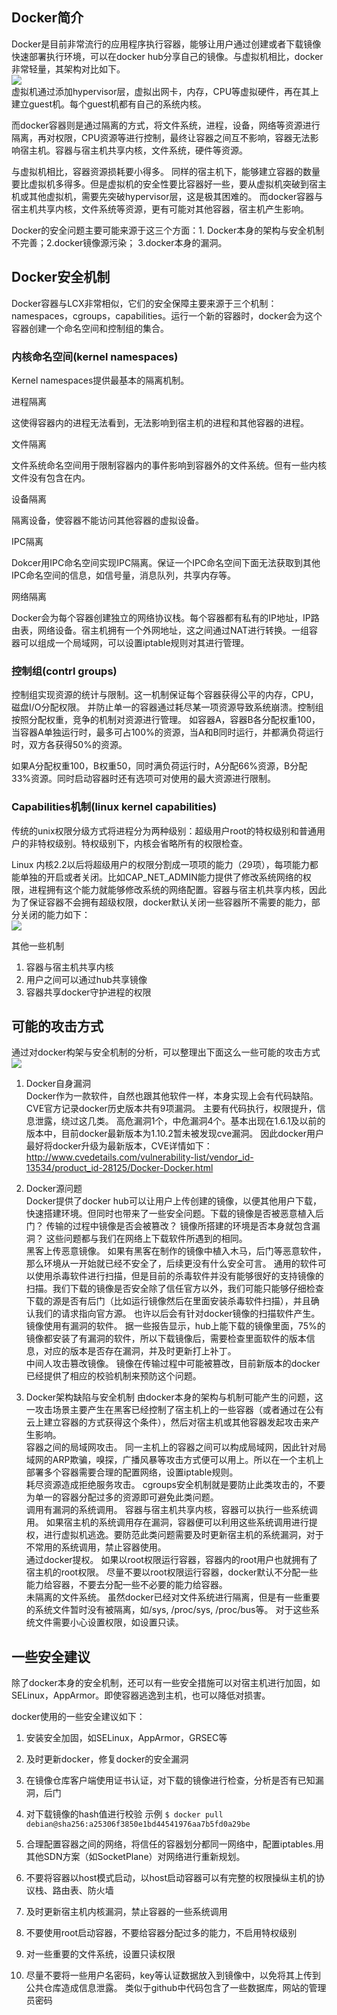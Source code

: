 ## Docker简介

Docker是目前非常流行的应用程序执行容器，能够让用户通过创建或者下载镜像快速部署执行环境，可以在docker hub分享自己的镜像。与虚拟机相比，docker非常轻量，其架构对比如下。  
![](../pictures/dockersec4.png)  
虚拟机通过添加hypervisor层，虚拟出网卡，内存，CPU等虚拟硬件，再在其上建立guest机。每个guest机都有自己的系统内核。  

而docker容器则是通过隔离的方式，将文件系统，进程，设备，网络等资源进行隔离，再对权限，CPU资源等进行控制，最终让容器之间互不影响，容器无法影响宿主机。容器与宿主机共享内核，文件系统，硬件等资源。  

与虚拟机相比，容器资源损耗要小得多。 同样的宿主机下，能够建立容器的数量要比虚拟机多得多。但是虚拟机的安全性要比容器好一些，要从虚拟机突破到宿主机或其他虚拟机，需要先突破hypervisor层，这是极其困难的。 而docker容器与宿主机共享内核，文件系统等资源，更有可能对其他容器，宿主机产生影响。  

Docker的安全问题主要可能来源于这三个方面：1. Docker本身的架构与安全机制不完善；2.docker镜像源污染； 3.docker本身的漏洞。  

## Docker安全机制

Docker容器与LCX非常相似，它们的安全保障主要来源于三个机制：namespaces，cgroups，capabilities。运行一个新的容器时，docker会为这个容器创建一个命名空间和控制组的集合。  

### 内核命名空间(kernel namespaces)  

Kernel namespaces提供最基本的隔离机制。  

进程隔离  

这使得容器内的进程无法看到，无法影响到宿主机的进程和其他容器的进程。  

文件隔离  

文件系统命名空间用于限制容器内的事件影响到容器外的文件系统。但有一些内核文件没有包含在内。  

设备隔离  

隔离设备，使容器不能访问其他容器的虚拟设备。  

IPC隔离  

Dokcer用IPC命名空间实现IPC隔离。保证一个IPC命名空间下面无法获取到其他IPC命名空间的信息，如信号量，消息队列，共享内存等。  

网络隔离  

Docker会为每个容器创建独立的网络协议栈。每个容器都有私有的IP地址，IP路由表，网络设备。宿主机拥有一个外网地址，这之间通过NAT进行转换。一组容器可以组成一个局域网，可以设置iptable规则对其进行管理。  
  
### 控制组(contrl groups)  

控制组实现资源的统计与限制。这一机制保证每个容器获得公平的内存，CPU，磁盘I/O分配权限。 并防止单一的容器通过耗尽某一项资源导致系统崩溃。控制组按照分配权重，竞争的机制对资源进行管理。 如容器A，容器B各分配权重100， 当容器A单独运行时，最多可占100%的资源，当A和B同时运行，并都满负荷运行时，双方各获得50%的资源。  

如果A分配权重100，B权重50，同时满负荷运行时，A分配66%资源，B分配33%资源。同时启动容器时还有选项可对使用的最大资源进行限制。    

### Capabilities机制(linux kernel capabilities)

传统的unix权限分级方式将进程分为两种级别：超级用户root的特权级别和普通用户的非特权级别。特权级别下，内核会省略所有的权限检查。  

Linux 内核2.2以后将超级用户的权限分割成一项项的能力（29项），每项能力都能单独的开启或者关闭。比如CAP_NET_ADMIN能力提供了修改系统网络的权限，进程拥有这个能力就能够修改系统的网络配置。容器与宿主机共享内核，因此为了保证容器不会拥有超级权限，docker默认关闭一些容器所不需要的能力，部分关闭的能力如下：  
![](../pictures/dockersec10.png)  

其他一些机制  

1. 容器与宿主机共享内核
2. 用户之间可以通过hub共享镜像
3. 容器共享docker守护进程的权限

## 可能的攻击方式

通过对docker构架与安全机制的分析，可以整理出下面这么一些可能的攻击方式  
![](../pictures/dockersec5.png)   

1. Docker自身漏洞  
Docker作为一款软件，自然也跟其他软件一样，本身实现上会有代码缺陷。CVE官方记录docker历史版本共有9项漏洞。 主要有代码执行，权限提升，信息泄露，绕过这几类。 高危漏洞1个，中危漏洞4个。基本出现在1.6.1及以前的版本中，目前docker最新版本为1.10.2暂未被发现cve漏洞。 因此docker用户最好将docker升级为最新版本，CVE详情如下：  
http://www.cvedetails.com/vulnerability-list/vendor_id-13534/product_id-28125/Docker-Docker.html  

2. Docker源问题  
Docker提供了docker hub可以让用户上传创建的镜像，以便其他用户下载，快速搭建环境。但同时也带来了一些安全问题。下载的镜像是否被恶意植入后门？ 传输的过程中镜像是否会被篡改？ 镜像所搭建的环境是否本身就包含漏洞？ 这些问题都与我们在网络上下载软件所遇到的相同。  
黑客上传恶意镜像。 如果有黑客在制作的镜像中植入木马，后门等恶意软件，那么环境从一开始就已经不安全了，后续更没有什么安全可言。 通用的软件可以使用杀毒软件进行扫描，但是目前的杀毒软件并没有能够很好的支持镜像的扫描。我们下载的镜像是否安全除了信任官方以外，我们可能只能够仔细检查下载的源是否有后门（比如运行镜像然后在里面安装杀毒软件扫描），并且确认我们的请求指向官方源。 也许以后会有针对docker镜像的扫描软件产生。  
镜像使用有漏洞的软件。 据一些报告显示，hub上能下载的镜像里面，75%的镜像都安装了有漏洞的软件，所以下载镜像后，需要检查里面软件的版本信息，对应的版本是否存在漏洞，并及时更新打上补丁。  
中间人攻击篡改镜像。 镜像在传输过程中可能被篡改，目前新版本的docker已经提供了相应的校验机制来预防这个问题。  

3. Docker架构缺陷与安全机制
由docker本身的架构与机制可能产生的问题，这一攻击场景主要产生在黑客已经控制了宿主机上的一些容器（或者通过在公有云上建立容器的方式获得这个条件），然后对宿主机或其他容器发起攻击来产生影响。  
容器之间的局域网攻击。 同一主机上的容器之间可以构成局域网，因此针对局域网的ARP欺骗，嗅探，广播风暴等攻击方式便可以用上。所以在一个主机上部署多个容器需要合理的配置网络，设置iptable规则。  
耗尽资源造成拒绝服务攻击。 cgroups安全机制就是要防止此类攻击的，不要为单一的容器分配过多的资源即可避免此类问题。  
调用有漏洞的系统调用。 容器与宿主机共享内核，容器可以执行一些系统调用。 如果宿主机的系统调用存在漏洞，容器便可以利用这些系统调用进行提权，进行虚拟机逃逸。要防范此类问题需要及时更新宿主机的系统漏洞，对于不常用的系统调用，禁止容器使用。  
通过docker提权。 如果以root权限运行容器，容器内的root用户也就拥有了宿主机的root权限。 尽量不要以root权限运行容器，docker默认不分配一些能力给容器，不要去分配一些不必要的能力给容器。  
未隔离的文件系统。 虽然docker已经对文件系统进行隔离，但是有一些重要的系统文件暂时没有被隔离，如/sys, /proc/sys, /proc/bus等。 对于这些系统文件需要小心设置权限，如设置只读。  

## 一些安全建议

除了docker本身的安全机制，还可以有一些安全措施可以对宿主机进行加固，如SELinux，AppArmor。即使容器逃逸到主机，也可以降低对损害。  

docker使用的一些安全建议如下：  

1. 安装安全加固，如SELinux，AppArmor，GRSEC等

2. 及时更新docker，修复docker的安全漏洞

3. 在镜像仓库客户端使用证书认证，对下载的镜像进行检查，分析是否有已知漏洞，后门

4. 对下载镜像的hash值进行校验
示例 `$ docker pull debian@sha256:a25306f3850e1bd44541976aa7b5fd0a29be`  

5. 合理配置容器之间的网络，将信任的容器划分都同一网络中，配置iptables.用其他SDN方案（如SocketPlane）对网络进行重新规划。  

6. 不要将容器以host模式启动，以host启动容器可以有完整的权限操纵主机的协议栈、路由表、防火墙

7. 及时更新宿主机内核漏洞，禁止容器的一些系统调用

8. 不要使用root启动容器，不要给容器分配过多的能力，不启用特权级别

9. 对一些重要的文件系统，设置只读权限

10. 尽量不要将一些用户名密码，key等认证数据放入到镜像中，以免将其上传到公共仓库造成信息泄露。 类似于github中代码包含了一些数据库，网站的管理员密码  